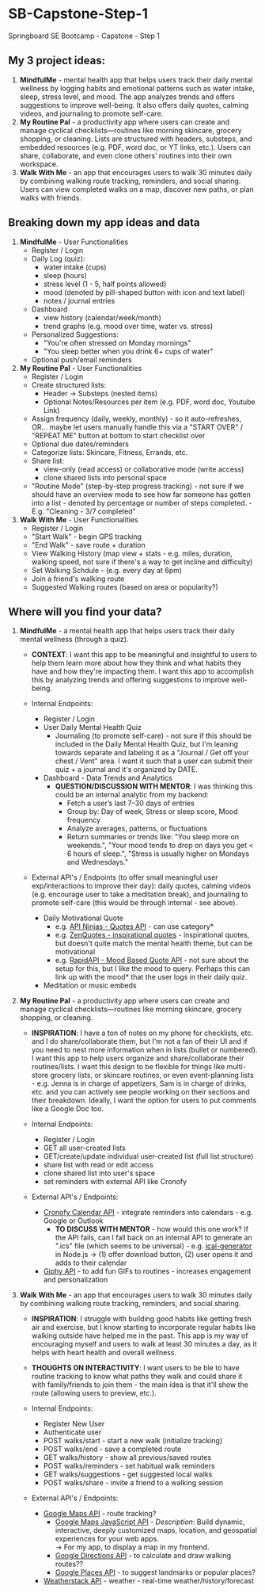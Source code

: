 # SB-Capstone-Step-1

Springboard SE Bootcamp - Capstone - Step 1

## My 3 project ideas:

1. **MindfulMe** - mental health app that helps users track their daily mental wellness by logging habits and emotional patterns such as water intake, sleep, stress level, and mood. The app analyzes trends and offers suggestions to improve well-being. It also offers daily quotes, calming videos, and journaling to promote self-care.
2. **My Routine Pal** - a productivity app where users can create and manage cyclical checklists—routines like morning skincare, grocery shopping, or cleaning. Lists are structured with headers, substeps, and embedded resources (e.g. PDF, word doc, or YT links, etc.). Users can share, collaborate, and even clone others’ routines into their own workspace.
3. **Walk With Me** - an app that encourages users to walk 30 minutes daily by combining walking route tracking, reminders, and social sharing. Users can view completed walks on a map, discover new paths, or plan walks with friends.

## Breaking down my app ideas and data

1. **MindfulMe** - User Functionalities
   - Register / Login
   - Daily Log (quiz):
     - water intake (cups)
     - sleep (hours)
     - stress level (1 - 5, half points allowed)
     - mood (denoted by pill-shaped button with icon and text label)
     - notes / journal entries
   - Dashboard
     - view history (calendar/week/month)
     - trend graphs (e.g. mood over time, water vs. stress)
   - Personalized Suggestions:
     - "You're often stressed on Monday mornings"
     - "You sleep better when you drink 6+ cups of water"
   - Optional push/email reminders
2. **My Routine Pal** - User Functionalities
   - Register / Login
   - Create structured lists:
     - Header -> Substeps (nested items)
     - Optional Notes/Resources per item (e.g. PDF, word doc, Youtube Link)
   - Assign frequency (daily, weekly, monthly) - so it auto-refreshes, OR... maybe let users manually handle this via a "START OVER" / "REPEAT ME" button at bottom to start checklist over
   - Optional due dates/reminders
   - Categorize lists: Skincare, Fitness, Errands, etc.
   - Share list:
     - view-only (read access) or collaborative mode (write access)
     - clone shared lists into personal space
   - "Routine Mode" (step-by-step progress tracking) - not sure if we should have an overview mode to see how far someone has gotten into a list - denoted by percentage or number of steps completed. - E.g. "Cleaning - 3/7 completed"
3. **Walk With Me** - User Functionalities
   - Register / Login
   - "Start Walk" - begin GPS tracking
   - "End Walk" - save route + duration
   - View Walking History (map view + stats - e.g. miles, duration, walking speed, not sure if there's a way to get incline and difficulty)
   - Set Walking Schdule - (e.g. every day at 6pm)
   - Join a friend's walking route
   - Suggested Walking routes (based on area or popularity?)

## Where will you find your data?

1. **MindfulMe** - a mental health app that helps users track their daily mental wellness (through a quiz).

   - **CONTEXT**: I want this app to be meaningful and insightful to users to help them learn more about how they think and what habits they have and how they're impacting them. I want this app to accomplish this by analyzing trends and offering suggestions to improve well-being.
   - Internal Endpoints:

     - Register / Login
     - User Daily Mental Health Quiz
       - Journaling (to promote self-care) - not sure if this should be included in the Daily Mental Health Quiz, but I'm leaning towards separate and labeling it as a "Journal / Get off your chest / Vent" area. I want it such that a user can submit their quiz + a journal and it's organized by DATE.
     - Dashboard - Data Trends and Analytics
       - **QUESTION/DISCUSSION WITH MENTOR**:
         I was thinking this could be an internal analytic from my backend:
         - Fetch a user’s last 7–30 days of entries
         - Group by: Day of week, Stress or sleep score, Mood frequency
         - Analyze averages, patterns, or fluctuations
         - Return summaries or trends like: "You sleep more on weekends.", "Your mood tends to drop on days you get < 6 hours of sleep.", "Stress is usually higher on Mondays and Wednesdays."

   - External API's / Endpoints (to offer small meaningful user exp/interactions to improve their day): daily quotes, calming videos (e.g. encourage user to take a meditation break), and journaling to promote self-care (this would be through internal - see above).
     - Daily Motivational Quote
       - e.g. [API Ninjas - Quotes API](https://api-ninjas.com/api/quotes) - can use category\*
       - e.g. [ZenQuotes - inspirational quotes](https://zenquotes.io/) - inspirational quotes, but doesn't quite match the mental health theme, but can be motivational
       - e.g. [RapidAPI - Mood Based Quote API](https://rapidapi.com/sanyamjain007/api/mood-based-quote-api) - not sure about the setup for this, but I like the mood to query. Perhaps this can link up with the mood\* that the user logs in their daily quiz.
     - Meditation or music embeds

2. **My Routine Pal** - a productivity app where users can create and manage cyclical checklists—routines like morning skincare, grocery shopping, or cleaning.

   - **INSPIRATION**: I have a ton of notes on my phone for checklists, etc. and I do share/collaborate them, but I'm not a fan of their UI and if you need to nest more information when in lists (bullet or numbered). I want this app to help users organize and share/collaborate their routines/lists. I want this design to be flexible for things like multi-store grocery lists, or skincare routines, or even event-planning lists - e.g. Jenna is in charge of appetizers, Sam is in charge of drinks, etc. and you can actively see people working on their sections and their breakdown. Ideally, I want the option for users to put comments like a Google Doc too.
   - Internal Endpoints:

     - Register / Login
     - GET all user-created lists
     - GET/create/update individual user-created list (full list structure)
     - share list with read or edit access
     - clone shared list into user's space
     - set reminders with external API like Cronofy

   - External API's / Endpoints:
     - [Cronofy Calendar API](https://www.cronofy.com/developer/calendar-api) - integrate reminders into calendars - e.g. Google or Outlook
       - **TO DISCUSS WITH MENTOR** - how would this one work? If the API fails, can I fall back on an internal API to generate an ".ics" file (which seems to be universal) - e.g. [ical-generator](https://www.npmjs.com/package/ical-generator) in Node.js -> (1) offer download button, (2) user opens it and adds to their calendar
     - [Giphy API](https://developers.giphy.com/docs/api/#quick-start-guide) - to add fun GIFs to routines - increases engagement and personalization

3. **Walk With Me** - an app that encourages users to walk 30 minutes daily by combining walking route tracking, reminders, and social sharing.

   - **INSPIRATION**: I struggle with building good habits like getting fresh air and exercise, but I know starting to incorporate regular habits like walking outside have helped me in the past. This app is my way of encouraging myself and users to walk at least 30 minutes a day, as it helps with heart health and overall wellness.
   - **THOUGHTS ON INTERACTIVITY**: I want users to be ble to have routine tracking to know what paths they walk and could share it with family/friends to join them - the main idea is that it'll show the route (allowing users to preview, etc.).
   - Internal Endpoints:

     - Register New User
     - Authenticate user
     - POST walks/start - start a new walk (initialize tracking)
     - POST walks/end - save a completed route
     - GET walks/history - show all previous/saved routes
     - POST walks/reminders - set habitual walk reminders
     - GET walks/suggestions - get suggested local walks
     - POST walks/share - invite a friend to a walking session

   - External API's / Endpoints:
     - [Google Maps API](https://developers.google.com/maps/documentation/routes) - route tracking?
       - [Google Maps JavaScript API](https://developers.google.com/maps/documentation/javascript) - _Description_: Build dynamic, interactive, deeply customized maps, location, and geospatial experiences for your web apps.  
         -> For my app, to display a map in my frontend.
       - [Google Directions API](https://developers.google.com/maps/documentation/directions) - to calculate and draw walking routes??
       - [Google Places API](https://developers.google.com/maps/documentation/places/web-service/overview) - to suggest landmarks or popular places?
     - [Weatherstack API](https://weatherstack.com/?utm_source=Github&utm_medium=Referral&utm_campaign=Public-apis-repo-Best-sellers) - weather - real-time weather/history/forecast
